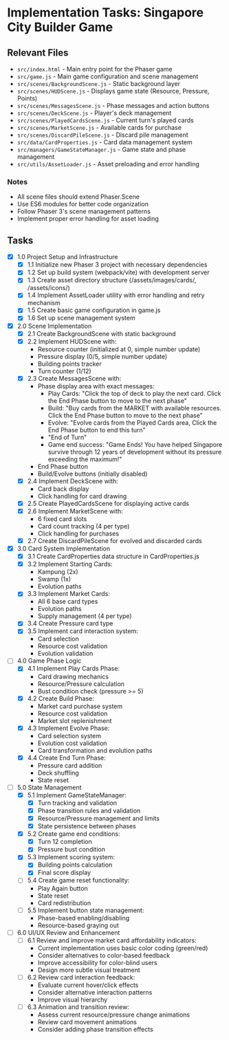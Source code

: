 # Implementation Tasks: Singapore City Builder Game

## Relevant Files

- `src/index.html` - Main entry point for the Phaser game
- `src/game.js` - Main game configuration and scene management
- `src/scenes/BackgroundScene.js` - Static background layer
- `src/scenes/HUDScene.js` - Displays game state (Resource, Pressure, Points)
- `src/scenes/MessagesScene.js` - Phase messages and action buttons
- `src/scenes/DeckScene.js` - Player's deck management
- `src/scenes/PlayedCardsScene.js` - Current turn's played cards
- `src/scenes/MarketScene.js` - Available cards for purchase
- `src/scenes/DiscardPileScene.js` - Discard pile management
- `src/data/CardProperties.js` - Card data management system
- `src/managers/GameStateManager.js` - Game state and phase management
- `src/utils/AssetLoader.js` - Asset preloading and error handling

### Notes

- All scene files should extend Phaser.Scene
- Use ES6 modules for better code organization
- Follow Phaser 3's scene management patterns
- Implement proper error handling for asset loading

## Tasks

- [x] 1.0 Project Setup and Infrastructure
  - [x] 1.1 Initialize new Phaser 3 project with necessary dependencies
  - [x] 1.2 Set up build system (webpack/vite) with development server
  - [x] 1.3 Create asset directory structure (/assets/images/cards/, /assets/icons/)
  - [x] 1.4 Implement AssetLoader utility with error handling and retry mechanism
  - [x] 1.5 Create basic game configuration in game.js
  - [x] 1.6 Set up scene management system

- [x] 2.0 Scene Implementation
  - [x] 2.1 Create BackgroundScene with static background
  - [x] 2.2 Implement HUDScene with:
    - Resource counter (initialized at 0, simple number update)
    - Pressure display (0/5, simple number update)
    - Building points tracker
    - Turn counter (1/12)
  - [x] 2.3 Create MessagesScene with:
    - Phase display area with exact messages:
      - Play Cards: "Click the top of deck to play the next card. Click the End Phase button to move to the next phase"
      - Build: "Buy cards from the MARKET with available resources. Click the End Phase button to move to the next phase"
      - Evolve: "Evolve cards from the Played Cards area, Click the End Phase button to end this turn"
      - "End of Turn"
      - Game end success: "Game Ends! You have helped Singapore survive through 12 years of development without its pressure exceeding the maximum!"
    - End Phase button
    - Build/Evolve buttons (initially disabled)
  - [x] 2.4 Implement DeckScene with:
    - Card back display
    - Click handling for card drawing
  - [x] 2.5 Create PlayedCardsScene for displaying active cards
  - [x] 2.6 Implement MarketScene with:
    - 6 fixed card slots
    - Card count tracking (4 per type)
    - Click handling for purchases
  - [x] 2.7 Create DiscardPileScene for evolved and discarded cards

- [x] 3.0 Card System Implementation
  - [x] 3.1 Create CardProperties data structure in CardProperties.js
  - [x] 3.2 Implement Starting Cards:
    - Kampung (2x)
    - Swamp (1x)
    - Evolution paths
  - [x] 3.3 Implement Market Cards:
    - All 6 base card types
    - Evolution paths
    - Supply management (4 per type)
  - [x] 3.4 Create Pressure card type
  - [x] 3.5 Implement card interaction system:
    - Card selection
    - Resource cost validation
    - Evolution validation

- [ ] 4.0 Game Phase Logic
  - [x] 4.1 Implement Play Cards Phase:
    - Card drawing mechanics
    - Resource/Pressure calculation
    - Bust condition check (pressure >= 5)
  - [x] 4.2 Create Build Phase:
    - Market card purchase system
    - Resource cost validation
    - Market slot replenishment
  - [x] 4.3 Implement Evolve Phase:
    - Card selection system
    - Evolution cost validation
    - Card transformation and evolution paths
  - [x] 4.4 Create End Turn Phase:
    - Pressure card addition
    - Deck shuffling
    - State reset

- [ ] 5.0 State Management
  - [x] 5.1 Implement GameStateManager:
    - [x] Turn tracking and validation
    - [x] Phase transition rules and validation
    - [x] Resource/Pressure management and limits
    - [x] State persistence between phases
  - [x] 5.2 Create game end conditions:
    - [x] Turn 12 completion
    - [x] Pressure bust condition
  - [x] 5.3 Implement scoring system:
    - [x] Building points calculation
    - [x] Final score display
  - [ ] 5.4 Create game reset functionality:
    - Play Again button
    - State reset
    - Card redistribution
  - [ ] 5.5 Implement button state management:
    - Phase-based enabling/disabling
    - Resource-based graying out

- [ ] 6.0 UI/UX Review and Enhancement
  - [ ] 6.1 Review and improve market card affordability indicators:
    - Current implementation uses basic color coding (green/red)
    - Consider alternatives to color-based feedback
    - Improve accessibility for color-blind users
    - Design more subtle visual treatment
  - [ ] 6.2 Review card interaction feedback:
    - Evaluate current hover/click effects
    - Consider alternative interaction patterns
    - Improve visual hierarchy
  - [ ] 6.3 Animation and transition review:
    - Assess current resource/pressure change animations
    - Review card movement animations
    - Consider adding phase transition effects